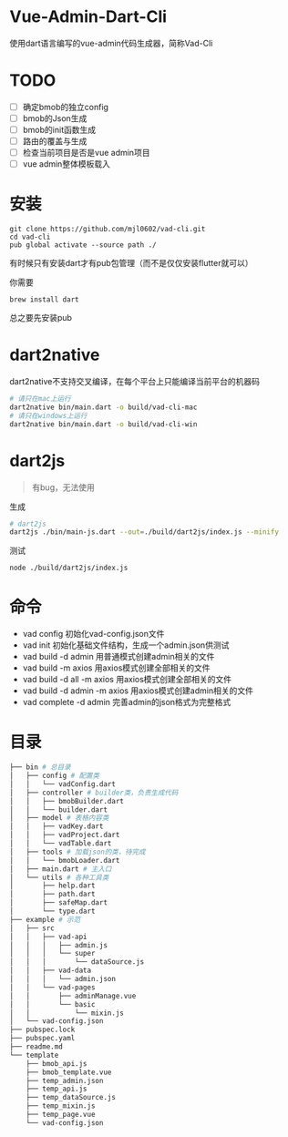 

# Vue-Admin-Dart-Cli
使用dart语言编写的vue-admin代码生成器，简称Vad-Cli

# TODO
- [ ] 确定bmob的独立config
- [ ] bmob的Json生成
- [ ] bmob的init函数生成
- [ ] 路由的覆盖与生成
- [ ] 检查当前项目是否是vue admin项目
- [ ] vue admin整体模板载入
# 安装

```shell
git clone https://github.com/mjl0602/vad-cli.git
cd vad-cli
pub global activate --source path ./
```

有时候只有安装dart才有pub包管理（而不是仅仅安装flutter就可以）

你需要
```
brew install dart
```

总之要先安装pub
# dart2native

dart2native不支持交叉编译，在每个平台上只能编译当前平台的机器码
```bash
# 请只在mac上运行
dart2native bin/main.dart -o build/vad-cli-mac
# 请只在windows上运行
dart2native bin/main.dart -o build/vad-cli-win
```
# dart2js

> 有bug，无法使用

生成
```bash
# dart2js
dart2js ./bin/main-js.dart --out=./build/dart2js/index.js --minify
```
测试
```
node ./build/dart2js/index.js
```
# 命令
- vad config 初始化vad-config.json文件
- vad init 初始化基础文件结构，生成一个admin.json供测试
- vad build -d admin 用普通模式创建admin相关的文件
- vad build -m axios 用axios模式创建全部相关的文件
- vad build -d all -m axios 用axios模式创建全部相关的文件
- vad build -d admin -m axios 用axios模式创建admin相关的文件
- vad complete -d admin 完善admin的json格式为完整格式

# 目录
```bash
├── bin # 总目录
│   ├── config # 配置类
│   │   └── vadConfig.dart
│   ├── controller # builder类，负责生成代码
│   │   ├── bmobBuilder.dart
│   │   └── builder.dart
│   ├── model # 表格内容类
│   │   ├── vadKey.dart
│   │   ├── vadProject.dart
│   │   └── vadTable.dart
│   ├── tools # 加载json的类，待完成
│   │   └── bmobLoader.dart
│   ├── main.dart # 主入口
│   └── utils # 各种工具类
│       ├── help.dart
│       ├── path.dart
│       ├── safeMap.dart
│       └── type.dart
├── example # 示范
│   ├── src
│   │   ├── vad-api
│   │   │   ├── admin.js
│   │   │   └── super
│   │   │       └── dataSource.js
│   │   ├── vad-data
│   │   │   └── admin.json
│   │   └── vad-pages
│   │       ├── adminManage.vue
│   │       └── basic
│   │           └── mixin.js
│   └── vad-config.json
├── pubspec.lock
├── pubspec.yaml
├── readme.md
└── template
    ├── bmob_api.js
    ├── bmob_template.vue
    ├── temp_admin.json
    ├── temp_api.js
    ├── temp_dataSource.js
    ├── temp_mixin.js
    ├── temp_page.vue
    └── vad-config.json
```